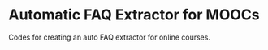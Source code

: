 Automatic FAQ Extractor for MOOCs
=================================

Codes for creating an auto FAQ extractor for online courses.
